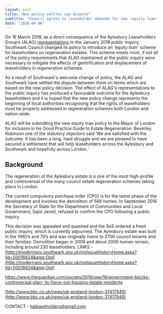```yaml
---
layout: post
title: "New policy settles cpo dispute"
subtitle: "Council agrees to leaseholder demands for new 'equity loan' policy on replacement homes"
date: "2018-04-06"
---
```


On 16 March 2018, as a direct consequence of the Aylesbury Leaseholders Group’s (ALAG) [representations](http://ouraylesbury.org/cpo) to the January 2018 public inquiry, Southwark Council changed its policy to introduce an 'equity loan' scheme for leaseholders on regeneration estates.
This scheme meets most, if not all of the policy requirements that ALAG maintained at the public inquiry were necessary to mitigate the effects of gentrification and displacement of leaseholders in regeneration schemes.

As a result of Southwark's welcome change of policy, the ALAG and Southwark have settled the dispute between them on terms which are based on the new policy decision.
The effect of ALAG's representations to the public inquiry has produced a favourable outcome for the Aylesbury leaseholders and it is hoped that the new policy change represents the beginning of local authorities recognising that the rights of leaseholders must be properly addressed in regeneration schemes both London and nation-wide.

ALAG will be submitting the new equity loan policy to the Mayor of London for inclusion in his Good Practice Guide to Estate Regeneration. Beverley Robinson one of the statutory objectors said ‘We are satisfied with the outcome. It has
been a long, hard struggle and we are pleased to have secured a settlement that will help leaseholders across the Aylesbury and Southwark and hopefully across London.’ 

## Background
The regeneration of the Aylesbury estate is a one of the most high-profile and controversial of the many council estate regeneration schemes taking place in London.

The current compulsory purchase order (CPO) is for the latest phase of the development and involves the demolition of 566 homes. In September 2016 the Secretary of State for the Department of Communities and Local Government, Sajid Javed, refused to confirm the CPO following a public inquiry.

This decision was appealed and quashed and the SoS ordered a fresh public inquiry, which is currently adjourned. The Aylesbury estate was built in the 1960’s and 70’s and was originally home to 2700 council tenants and their families. Demolition began in 2009 and about 2000 homes remain, including around 230 leaseholders.
LINKS - [http://moderngov.southwark.gov.uk/mgIssueHistoryHome.aspx?IId=50016624&amp;Opt](http://moderngov.southwark.gov.uk/mgIssueHistoryHome.aspx?IId=50016624&amp;Opt)

[https://www.theguardian.com/society/2016/sep/16/government-blocks-controversial-plan-
to-force-out-housing-estate-residents](https://www.theguardian.com/society/2016/sep/16/government-blocks-controversial-plan-to-force-out-housing-estate-residents)

[http://www.bbc.co.uk/news/uk-england-london-37417949](http://www.bbc.co.uk/news/uk-england-london-37417949)

CONTACT - haleaseholders@gmail.com
